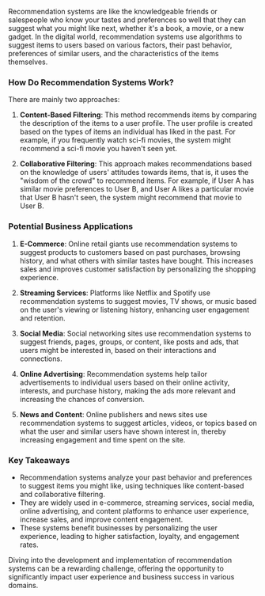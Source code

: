 Recommendation systems are like the knowledgeable friends or salespeople who know your tastes and preferences so well that they can suggest what you might like next, whether it's a book, a movie, or a new gadget. In the digital world, recommendation systems use algorithms to suggest items to users based on various factors, their past behavior, preferences of similar users, and the characteristics of the items themselves.

### How Do Recommendation Systems Work?

There are mainly two approaches:

1. **Content-Based Filtering**: This method recommends items by comparing the description of the items to a user profile. The user profile is created based on the types of items an individual has liked in the past. For example, if you frequently watch sci-fi movies, the system might recommend a sci-fi movie you haven't seen yet.

2. **Collaborative Filtering**: This approach makes recommendations based on the knowledge of users' attitudes towards items, that is, it uses the "wisdom of the crowd" to recommend items. For example, if User A has similar movie preferences to User B, and User A likes a particular movie that User B hasn't seen, the system might recommend that movie to User B.

### Potential Business Applications

1. **E-Commerce**: Online retail giants use recommendation systems to suggest products to customers based on past purchases, browsing history, and what others with similar tastes have bought. This increases sales and improves customer satisfaction by personalizing the shopping experience.

2. **Streaming Services**: Platforms like Netflix and Spotify use recommendation systems to suggest movies, TV shows, or music based on the user's viewing or listening history, enhancing user engagement and retention.

3. **Social Media**: Social networking sites use recommendation systems to suggest friends, pages, groups, or content, like posts and ads, that users might be interested in, based on their interactions and connections.

4. **Online Advertising**: Recommendation systems help tailor advertisements to individual users based on their online activity, interests, and purchase history, making the ads more relevant and increasing the chances of conversion.

5. **News and Content**: Online publishers and news sites use recommendation systems to suggest articles, videos, or topics based on what the user and similar users have shown interest in, thereby increasing engagement and time spent on the site.

### Key Takeaways

- Recommendation systems analyze your past behavior and preferences to suggest items you might like, using techniques like content-based and collaborative filtering.
- They are widely used in e-commerce, streaming services, social media, online advertising, and content platforms to enhance user experience, increase sales, and improve content engagement.
- These systems benefit businesses by personalizing the user experience, leading to higher satisfaction, loyalty, and engagement rates.

Diving into the development and implementation of recommendation systems can be a rewarding challenge, offering the opportunity to significantly impact user experience and business success in various domains.
